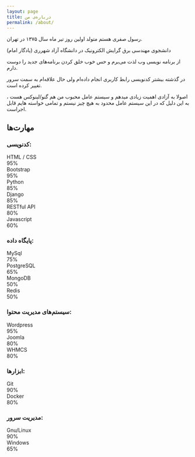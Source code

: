 ```yaml
---
layout: page
title: درباره‌ی من
permalink: /about/
---
```

رسول صفری هستم متولد اولین روز تیر ماه سال ۱۳۷۵ در تهران.

دانشجوی مهندسی برق گرایش الکترونیک در دانشگاه آزاد شهرری (یادگار امام)

از برنامه نویسی وب لذت می‌برم و حس خوب خلق کردن برنامه‌های جدید را دوست دارم.

در گذشته بیشتر کدنویسی رابط کاربری انجام داده‌ام ولی حال علاقه‌ام به سمت سرور تغییر کرده است.

اصولا به آزادی اهمیت زیادی میدهم و سیستم عامل محبوب من هم گنو/لینوکس هست ، به این دلیل که در این سیستم عامل محدود به هیچ چیز نیستم و تمامی خواسته هایم قابل اجراست.

<div class="align-center">
  <h2>
    مهارت‌ها
  </h2>
</div>

### کدنویسی:
<section class="skills">
  <div class="row">
    <div class="col-12 col-sm-3 name">
      HTML / CSS
    </div>
    <div class="col-12 col-sm-9">
      <div class="progress">
        <div class="progress-bar progress-bar-striped bg-mycolor" role="progressbar" aria-valuenow="95" aria-valuemin="0" aria-valuemax="100" style="width: 95%;">
          95%
        </div>
      </div>
    </div>
  </div>
  <div class="row">
    <div class="col-12 col-sm-3 name">
      Bootstrap
    </div>
    <div class="col-12 col-sm-9">
      <div class="progress">
        <div class="progress-bar progress-bar-striped bg-mycolor" role="progressbar" aria-valuenow="95" aria-valuemin="0" aria-valuemax="100" style="width: 95%;">
          95%
        </div>
      </div>
    </div>
  </div>
  <div class="row">
    <div class="col-12 col-sm-3 name">
      Python
    </div>
    <div class="col-12 col-sm-9">
      <div class="progress">
        <div class="progress-bar progress-bar-striped bg-mycolor" role="progressbar" aria-valuenow="85" aria-valuemin="0" aria-valuemax="100" style="width: 85%;">
          85%
        </div>
      </div>
    </div>
  </div>
  <div class="row">
    <div class="col-12 col-sm-3 name">
      Django
    </div>
    <div class="col-12 col-sm-9">
      <div class="progress">
        <div class="progress-bar progress-bar-striped bg-mycolor" role="progressbar" aria-valuenow="85" aria-valuemin="0" aria-valuemax="100" style="width: 85%;">
          85%
        </div>
      </div>
    </div>
  </div>
  <div class="row">
    <div class="col-12 col-sm-3 name">
      RESTful API
    </div>
    <div class="col-12 col-sm-9">
      <div class="progress">
        <div class="progress-bar progress-bar-striped bg-mycolor" role="progressbar" aria-valuenow="80" aria-valuemin="0" aria-valuemax="100" style="width: 80%;">
          80%
        </div>
      </div>
    </div>
  </div>
  <div class="row">
    <div class="col-12 col-sm-3 name">
      Javascript
    </div>
    <div class="col-12 col-sm-9">
      <div class="progress">
        <div class="progress-bar progress-bar-striped bg-mycolor" role="progressbar" aria-valuenow="60" aria-valuemin="0" aria-valuemax="100" style="width: 60%;">
          60%
        </div>
    </div>
    </div>
  </div>
</section>

### پایگاه داده:
<section class="skills">
  <div class="row">
    <div class="col-12 col-sm-3 name">
      MySql
    </div>
    <div class="col-12 col-sm-9">
      <div class="progress">
        <div class="progress-bar progress-bar-striped bg-mycolor" role="progressbar" aria-valuenow="75" aria-valuemin="0" aria-valuemax="100" style="width: 75%;">
          75%
        </div>
    </div>
    </div>
  </div>
  <div class="row">
    <div class="col-12 col-sm-3 name">
      PostgreSQL
    </div>
    <div class="col-12 col-sm-9">
      <div class="progress">
        <div class="progress-bar progress-bar-striped bg-mycolor" role="progressbar" aria-valuenow="65" aria-valuemin="0" aria-valuemax="100" style="width: 65%;">
          65%
        </div>
      </div>
    </div>
  </div>
  <div class="row">
    <div class="col-12 col-sm-3 name">
      MongoDB
    </div>
    <div class="col-12 col-sm-9">
      <div class="progress">
        <div class="progress-bar progress-bar-striped bg-mycolor" role="progressbar" aria-valuenow="50" aria-valuemin="0" aria-valuemax="100" style="width: 50%;">
          50%
        </div>
      </div>
    </div>
  </div>
  <div class="row">
    <div class="col-12 col-sm-3 name">
      Redis
    </div>
    <div class="col-12 col-sm-9">
      <div class="progress">
        <div class="progress-bar progress-bar-striped bg-mycolor" role="progressbar" aria-valuenow="50" aria-valuemin="0" aria-valuemax="100" style="width: 50%;">
          50%
        </div>
      </div>
    </div>
  </div>
</section>

### سیستم‌های مدیریت محتوا:
<section class="skills">
  <div class="row">
    <div class="col-12 col-sm-3 name">
      Wordpress
    </div>
    <div class="col-12 col-sm-9">
      <div class="progress">
        <div class="progress-bar progress-bar-striped bg-mycolor" role="progressbar" aria-valuenow="95" aria-valuemin="0" aria-valuemax="100" style="width: 95%;">
          95%
        </div>
      </div>
    </div>
  </div>
  <div class="row">
    <div class="col-12 col-sm-3 name">
      Joomla
    </div>
    <div class="col-12 col-sm-9">
      <div class="progress">
        <div class="progress-bar progress-bar-striped bg-mycolor" role="progressbar" aria-valuenow="80" aria-valuemin="0" aria-valuemax="100" style="width: 80%;">
          80%
        </div>
      </div>
    </div>
  </div>
  <div class="row">
    <div class="col-12 col-sm-3 name">
      WHMCS
    </div>
    <div class="col-12 col-sm-9">
      <div class="progress">
        <div class="progress-bar progress-bar-striped bg-mycolor" role="progressbar" aria-valuenow="80" aria-valuemin="0" aria-valuemax="100" style="width: 80%;">
          80%
        </div>
    </div>
    </div>
  </div>
</section>

### ابزارها:
<section class="skills">
  <div class="row">
    <div class="col-12 col-sm-3 name">
      Git
    </div>
    <div class="col-12 col-sm-9">
      <div class="progress">
        <div class="progress-bar progress-bar-striped bg-mycolor" role="progressbar" aria-valuenow="90" aria-valuemin="0" aria-valuemax="100" style="width: 90%;">
          90%
        </div>
      </div>
    </div>
  </div>
  <div class="row">
    <div class="col-12 col-sm-3 name">
      Docker
    </div>
    <div class="col-12 col-sm-9">
      <div class="progress">
        <div class="progress-bar progress-bar-striped bg-mycolor" role="progressbar" aria-valuenow="80" aria-valuemin="0" aria-valuemax="100" style="width: 80%;">
          80%
        </div>
      </div>
    </div>
  </div>
</section>

### مدیریت سرور:
<section class="skills">
  <div class="row">
    <div class="col-12 col-sm-3 name">
      Gnu/Linux
    </div>
    <div class="col-12 col-sm-9">
      <div class="progress">
        <div class="progress-bar progress-bar-striped bg-mycolor" role="progressbar" aria-valuenow="90" aria-valuemin="0" aria-valuemax="100" style="width: 90%;">
          90%
        </div>
      </div>
    </div>
  </div>
  <div class="row">
    <div class="col-12 col-sm-3 name">
      Windows
    </div>
    <div class="col-12 col-sm-9">
      <div class="progress">
        <div class="progress-bar progress-bar-striped bg-mycolor" role="progressbar" aria-valuenow="65" aria-valuemin="0" aria-valuemax="100" style="width: 65%;">
          65%
        </div>
      </div>
    </div>
  </div>
</section>
